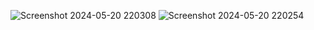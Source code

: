 
![Screenshot 2024-05-20 220308](https://github.com/BatooluzZohra/spoti_fy-clone/assets/139620409/986f84fa-18ec-43e1-9967-6c4c2f72dafc)
![Screenshot 2024-05-20 220254](https://github.com/BatooluzZohra/spoti_fy-clone/assets/139620409/b30d2e8b-0f82-46b0-9dbf-dd7f3f4dda05)
